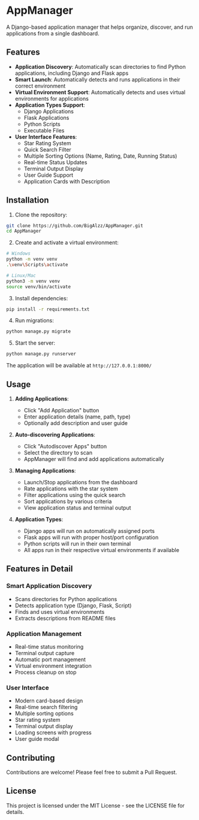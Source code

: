 # AppManager

A Django-based application manager that helps organize, discover, and run applications from a single dashboard.

## Features

- **Application Discovery**: Automatically scan directories to find Python applications, including Django and Flask apps
- **Smart Launch**: Automatically detects and runs applications in their correct environment
- **Virtual Environment Support**: Automatically detects and uses virtual environments for applications
- **Application Types Support**:
  - Django Applications
  - Flask Applications
  - Python Scripts
  - Executable Files
- **User Interface Features**:
  - Star Rating System
  - Quick Search Filter
  - Multiple Sorting Options (Name, Rating, Date, Running Status)
  - Real-time Status Updates
  - Terminal Output Display
  - User Guide Support
  - Application Cards with Description

## Installation

1. Clone the repository:
```bash
git clone https://github.com/BigAlzz/AppManager.git
cd AppManager
```

2. Create and activate a virtual environment:
```bash
# Windows
python -m venv venv
.\venv\Scripts\activate

# Linux/Mac
python3 -m venv venv
source venv/bin/activate
```

3. Install dependencies:
```bash
pip install -r requirements.txt
```

4. Run migrations:
```bash
python manage.py migrate
```

5. Start the server:
```bash
python manage.py runserver
```

The application will be available at `http://127.0.0.1:8000/`

## Usage

1. **Adding Applications**:
   - Click "Add Application" button
   - Enter application details (name, path, type)
   - Optionally add description and user guide

2. **Auto-discovering Applications**:
   - Click "Autodiscover Apps" button
   - Select the directory to scan
   - AppManager will find and add applications automatically

3. **Managing Applications**:
   - Launch/Stop applications from the dashboard
   - Rate applications with the star system
   - Filter applications using the quick search
   - Sort applications by various criteria
   - View application status and terminal output

4. **Application Types**:
   - Django apps will run on automatically assigned ports
   - Flask apps will run with proper host/port configuration
   - Python scripts will run in their own terminal
   - All apps run in their respective virtual environments if available

## Features in Detail

### Smart Application Discovery
- Scans directories for Python applications
- Detects application type (Django, Flask, Script)
- Finds and uses virtual environments
- Extracts descriptions from README files

### Application Management
- Real-time status monitoring
- Terminal output capture
- Automatic port management
- Virtual environment integration
- Process cleanup on stop

### User Interface
- Modern card-based design
- Real-time search filtering
- Multiple sorting options
- Star rating system
- Terminal output display
- Loading screens with progress
- User guide modal

## Contributing

Contributions are welcome! Please feel free to submit a Pull Request.

## License

This project is licensed under the MIT License - see the LICENSE file for details. 